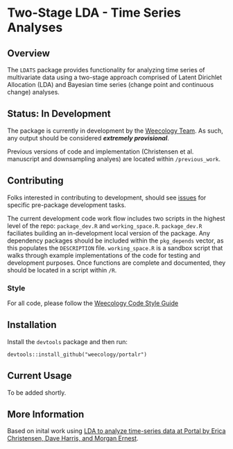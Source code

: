 # Two-Stage LDA - Time Series Analyses

## Overview

The `LDATS` package provides functionality for analyzing time series of 
multivariate data using a two-stage approach comprised of Latent Dirichlet
Allocation (LDA) and Bayesian time series (change point and continuous change)
analyses.

## Status: In Development

The package is currently in development by the [Weecology 
Team](https://www.weecology.org). As such, any output should be considered
***extremely provisional***. 

Previous versions of code and implementation (Christensen et al. manuscript
and downsampling analyes) are located within `/previous_work`.

## Contributing

Folks interested in contributing to development, should see 
[issues](https://github.com/weecology/LDATS/issues) for specific pre-package 
development tasks.

The current development code work flow includes two scripts in the highest 
level of the repo: `package_dev.R` and `working_space.R`. `package_dev.R` 
faciliates building an in-development local version of the package. Any 
dependency packages should be included within the `pkg_depends` vector, 
as this populates the `DESCRIPTION` file. `working_space.R` is a sandbox 
script that walks through example implementations of the code for testing
and development purposes. Once functions are complete and documented, they
should be located in a script within `/R`. 

### Style
For all code, please follow the [Weecology Code Style 
Guide](https://github.com/weecology/lab-wiki/wiki/Code-style-guide)

## Installation

Install the `devtools` package and then run:

```
devtools::install_github("weecology/portalr")
```

## Current Usage

To be added shortly. 

## More Information 

Based on inital work using [LDA to analyze time-series data at Portal by Erica
Christensen, Dave Harris, and Morgan 
Ernest](https://github.com/emchristensen/Extreme-events-LDA).
